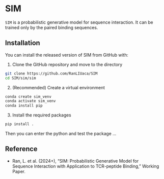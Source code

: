 # SIM
`SIM` is a probabilistic generative model for sequence interaction. It can be trained only by the paired binding sequences.

<!-- framework.png -->


## Installation
You can install the released version of SIM from GitHub with:
1. Clone the GitHub repository and move to the directory
```bash
git clone https://github.com/RanLIUaca/SIM
cd SIM/sim/sim
```

2. (Recommended) Create a virtual environment 
```bash
conda create sim_venv
conda activate sim_venv
conda install pip
```

3. Install the required packages 
```bash
pip install .
```

Then you can enter the python and test the package
...



## Reference
-   Ran, L. et al. (2024+), “SIM: Probabilistic Generative Model for Sequence Interaction with Application to TCR-peptide Binding,” Working Paper.
